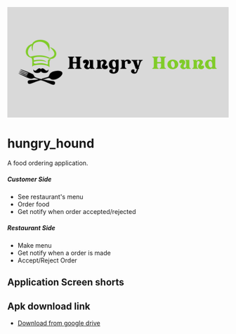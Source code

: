 ![Banner](git_components/hungry_hound_banner.png)

# hungry_hound

A food ordering application.

##### Customer Side
- See restaurant's menu
- Order food 
- Get notify when order accepted/rejected

##### Restaurant Side
- Make menu
- Get notify when a order is made
- Accept/Reject Order


## Application Screen shorts


## Apk download link

- [Download from google drive](https://drive.google.com/drive/folders/1FR2yWiNrOAJ39OZ2nEbsybpXssL_2Shx?usp=drive_link)

